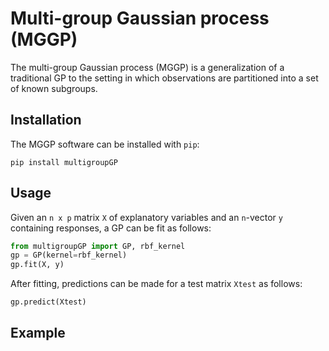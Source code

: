 # Multi-group Gaussian process (MGGP)

The multi-group Gaussian process (MGGP) is a generalization of a traditional GP to the setting in which observations are partitioned into a set of known subgroups.

## Installation

The MGGP software can be installed with `pip`:

`pip install multigroupGP`

## Usage

Given an `n x p` matrix `X` of explanatory variables and an `n`-vector `y` containing responses, a GP can be fit as follows:

```python
from multigroupGP import GP, rbf_kernel
gp = GP(kernel=rbf_kernel)
gp.fit(X, y)
```

After fitting, predictions can be made for a test matrix `Xtest` as follows:

```python
gp.predict(Xtest)
```

## Example
